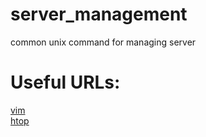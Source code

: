 # server_management
common unix command for managing server

# Useful URLs:  
[vim](http://www.vixual.net/blog/archives/234)  
[htop](https://javawind.net/p131)
